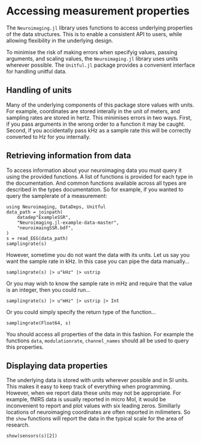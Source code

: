 # Accessing measurement properties

The `Neuroimaging.jl` library uses functions to access underlying
properties of the data structures. This is to enable a consistent
API to users, while allowing flexibility in the underlying design.

To minimise the risk of making errors when specifyig values, passing
arguments, and scaling values, the `Neuroimaging.jl` library uses
units wherever possible. The `Unitful.jl` package provides a convenient
interface for handling unitful data.


## Handling of units

Many of the underlying components of this package store values with units.
For example, coordinates are stored interally in the unit of meters,
and sampling rates are stored in hertz. This minimises errors in two ways.
First, if you pass arguments in the wrong order to a function it may be caught.
Second, if you accidentally pass kHz as a sample rate this will be correctly
converted to Hz for you internally.


## Retrieving information from data

To access information about your neuroimaging data you must query
it using the provided functions. A list of functions is provided for each type
in the documentation. And common functions available across all types are described
in the types documentation.
So for example, if you wanted to query the samplerate of a measurement:

```@example fileread
using Neuroimaging, DataDeps, Unitful
data_path = joinpath(
    datadep"ExampleSSR",
    "Neuroimaging.jl-example-data-master",
    "neuroimaingSSR.bdf",
)
s = read_EEG(data_path)
samplingrate(s)
```

However, sometime you do not want the data with its units.
Let us say you want the sample rate in kHz.
In this case you can pipe the data manually...

```@example fileread
samplingrate(s) |> u"kHz" |> ustrip 
```

Or you may wish to know the sample rate in mHz and require
that the value is an integer, then you could run...

```@example fileread
samplingrate(s) |> u"mHz" |> ustrip |> Int
```

Or you could simply specify the return type of the function...

```@example fileread
samplingrate(Float64, s)
```

You should access all properties of the data in this fashion.
For example the functions `data`, `modulationrate`, `channel_names`
should all be used to query this properties.


## Displaying data properties

The underlying data is stored with units wherever possible
and in SI units. This makes it easy to keep track of everything
when programming. However, when we report data these units may
not be appropriate. For example, fNIRS data is usually reported in micro
Mol, it would be inconvenient to report and plot values with six leading zeros.
Simillarly locations of neuroimaging coordinates are often reported in milimeters.
So the `show` functions will report the data in the typical scale for the
area of research.


```@example fileread
show(sensors(s)[2])
```